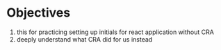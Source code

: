 # Objectives
1. this for practicing setting up initials for react application without CRA
2. deeply understand what CRA did for us instead
